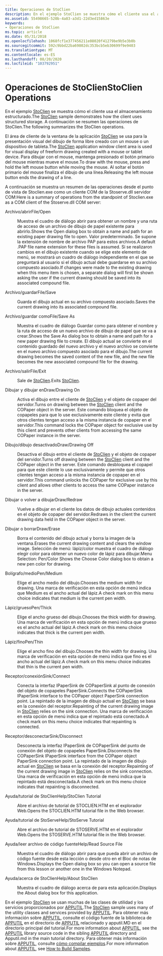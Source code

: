 ```yaml
---
title: Operaciones de StoClien
description: En el ejemplo StoClien se muestra cómo el cliente usa el almacenamiento estructurado. A continuación se resumen las operaciones de StoClien.
ms.assetid: 55498665-520b-4a83-a3d1-22d3ed15863e
keywords:
- Operaciones de StoClien
ms.topic: article
ms.date: 05/31/2018
ms.openlocfilehash: 1068fcf1e377456211e08020f41279be9b5e3b0b
ms.sourcegitcommit: 592c9bbd22ba69802dc353bcb5eb30699f9e9403
ms.translationtype: MT
ms.contentlocale: es-ES
ms.lasthandoff: 08/20/2020
ms.locfileid: "103792951"
---
```

# <a name="stoclien-operations"></a><span data-ttu-id="1540c-105">Operaciones de StoClien</span><span class="sxs-lookup"><span data-stu-id="1540c-105">StoClien Operations</span></span>

<span data-ttu-id="1540c-106">En el ejemplo [StoClien](structured-storage-client-sample--stoclien-.md) se muestra cómo el cliente usa el almacenamiento estructurado.</span><span class="sxs-lookup"><span data-stu-id="1540c-106">The [StoClien](structured-storage-client-sample--stoclien-.md) sample demonstrates how the client uses structured storage.</span></span> <span data-ttu-id="1540c-107">A continuación se resumen las operaciones de StoClien.</span><span class="sxs-lookup"><span data-stu-id="1540c-107">The following summarizes the StoClien operations.</span></span>

<span data-ttu-id="1540c-108">El área de cliente de la ventana de la aplicación [StoClien](structured-storage-client-sample--stoclien-.md) se usa para la presentación visual del dibujo de forma libre creado con un mouse o un dispositivo de tableta.</span><span class="sxs-lookup"><span data-stu-id="1540c-108">The [StoClien](structured-storage-client-sample--stoclien-.md) application window client area is used for visual display of freeform drawing created with a mouse or tablet device.</span></span> <span data-ttu-id="1540c-109">Para dibujar con el mouse, mantenga presionado el botón primario del mouse mientras mueve el mouse.</span><span class="sxs-lookup"><span data-stu-id="1540c-109">To draw with the mouse, press and hold the left mouse button while moving the mouse.</span></span> <span data-ttu-id="1540c-110">Al soltar el botón primario del mouse finaliza el dibujo de una línea.</span><span class="sxs-lookup"><span data-stu-id="1540c-110">Releasing the left mouse button ends the drawing of a line.</span></span>

<span data-ttu-id="1540c-111">A continuación se muestra un resumen de las operaciones desde el punto de vista de Stoclien.exe como un cliente COM de la Stoserve.dll servidor COM:</span><span class="sxs-lookup"><span data-stu-id="1540c-111">Here is a summary of operations from the standpoint of Stoclien.exe as a COM client of the Stoserve.dll COM server:</span></span>

<dl> <dt>

<span data-ttu-id="1540c-112"><span id="File_Open"></span><span id="file_open"></span><span id="FILE_OPEN"></span>Archivo/abrir</span><span class="sxs-lookup"><span data-stu-id="1540c-112"><span id="File_Open"></span><span id="file_open"></span><span id="FILE_OPEN"></span>File/Open</span></span>
</dt> <dd>

<span data-ttu-id="1540c-113">Muestra el cuadro de diálogo abrir para obtener un nombre y una ruta de acceso de un archivo de dibujo de papel existente para abrirlo.</span><span class="sxs-lookup"><span data-stu-id="1540c-113">Shows the Open dialog box to obtain a name and path for an existing paper drawing file to open.</span></span> <span data-ttu-id="1540c-114">Valor predeterminado. Se supone la extensión de nombre de archivo PAP para estos archivos.</span><span class="sxs-lookup"><span data-stu-id="1540c-114">A default .PAP file name extension for these files is assumed.</span></span> <span data-ttu-id="1540c-115">Si se realizaron cambios en el dibujo existente cuando se elige este elemento de menú, se mostrará un cuadro de diálogo independiente en el que se preguntará al usuario si el dibujo actual debe guardarse en su archivo compuesto asociado.</span><span class="sxs-lookup"><span data-stu-id="1540c-115">If changes were made to the existing drawing when this menu item is chosen, a separate dialog will first be shown asking the user if the current drawing should be saved into its associated compound file.</span></span>

</dd> <dt>

<span data-ttu-id="1540c-116"><span id="File_Save"></span><span id="file_save"></span><span id="FILE_SAVE"></span>Archivo/guardar</span><span class="sxs-lookup"><span data-stu-id="1540c-116"><span id="File_Save"></span><span id="file_save"></span><span id="FILE_SAVE"></span>File/Save</span></span>
</dt> <dd>

<span data-ttu-id="1540c-117">Guarda el dibujo actual en su archivo compuesto asociado.</span><span class="sxs-lookup"><span data-stu-id="1540c-117">Saves the current drawing into its associated compound file.</span></span>

</dd> <dt>

<span data-ttu-id="1540c-118"><span id="File_Save_As"></span><span id="file_save_as"></span><span id="FILE_SAVE_AS"></span>Archivo/guardar como</span><span class="sxs-lookup"><span data-stu-id="1540c-118"><span id="File_Save_As"></span><span id="file_save_as"></span><span id="FILE_SAVE_AS"></span>File/Save As</span></span>
</dt> <dd>

<span data-ttu-id="1540c-119">Muestra el cuadro de diálogo Guardar como para obtener el nombre y la ruta de acceso de un nuevo archivo de dibujo de papel que se va a crear.</span><span class="sxs-lookup"><span data-stu-id="1540c-119">Shows the Save As dialog box to obtain a name and path for a new paper drawing file to create.</span></span> <span data-ttu-id="1540c-120">El dibujo actual se convierte en el contenido guardado del nuevo archivo y el nuevo archivo se convierte en el nuevo archivo compuesto asociado para el dibujo.</span><span class="sxs-lookup"><span data-stu-id="1540c-120">The current drawing becomes the saved content of the new file, and the new file becomes the new associated compound file for the drawing.</span></span>

</dd> <dt>

<span data-ttu-id="1540c-121"><span id="File_Exit"></span><span id="file_exit"></span><span id="FILE_EXIT"></span>Archivo/salir</span><span class="sxs-lookup"><span data-stu-id="1540c-121"><span id="File_Exit"></span><span id="file_exit"></span><span id="FILE_EXIT"></span>File/Exit</span></span>
</dt> <dd>

<span data-ttu-id="1540c-122">Sale de [StoClien](structured-storage-client-sample--stoclien-.md).</span><span class="sxs-lookup"><span data-stu-id="1540c-122">Exits [StoClien](structured-storage-client-sample--stoclien-.md).</span></span>

</dd> <dt>

<span data-ttu-id="1540c-123"><span id="Draw_Drawing_On"></span><span id="draw_drawing_on"></span><span id="DRAW_DRAWING_ON"></span>Dibujar y dibujar en</span><span class="sxs-lookup"><span data-stu-id="1540c-123"><span id="Draw_Drawing_On"></span><span id="draw_drawing_on"></span><span id="DRAW_DRAWING_ON"></span>Draw/Drawing On</span></span>
</dt> <dd>

<span data-ttu-id="1540c-124">Activa el dibujo entre el cliente de [StoClien](structured-storage-client-sample--stoclien-.md) y el objeto de copaper del servidor.</span><span class="sxs-lookup"><span data-stu-id="1540c-124">Turns on drawing between the [StoClien](structured-storage-client-sample--stoclien-.md) client and the COPaper object in the server.</span></span> <span data-ttu-id="1540c-125">Este comando bloquea el objeto de copapeles para que lo use exclusivamente este cliente y evita que otros clientes tengan acceso a la misma instancia de copaper en el servidor.</span><span class="sxs-lookup"><span data-stu-id="1540c-125">This command locks the COPaper object for exclusive use by this client and prevents other clients from accessing the same COPaper instance in the server.</span></span>

</dd> <dt>

<span data-ttu-id="1540c-126"><span id="Draw_Drawing_Off"></span><span id="draw_drawing_off"></span><span id="DRAW_DRAWING_OFF"></span>Dibujo/dibujo desactivado</span><span class="sxs-lookup"><span data-stu-id="1540c-126"><span id="Draw_Drawing_Off"></span><span id="draw_drawing_off"></span><span id="DRAW_DRAWING_OFF"></span>Draw/Drawing Off</span></span>
</dt> <dd>

<span data-ttu-id="1540c-127">Desactiva el dibujo entre el cliente de [StoClien](structured-storage-client-sample--stoclien-.md) y el objeto de copaper del servidor.</span><span class="sxs-lookup"><span data-stu-id="1540c-127">Turns off drawing between the [StoClien](structured-storage-client-sample--stoclien-.md) client and the COPaper object in the server.</span></span> <span data-ttu-id="1540c-128">Este comando desbloquea el copapel para que este cliente lo use exclusivamente y permite que otros clientes tengan acceso a la misma instancia de copaper en el servidor.</span><span class="sxs-lookup"><span data-stu-id="1540c-128">This command unlocks the COPaper for exclusive use by this client and allows other clients to access the same COPaper instance in the server.</span></span>

</dd> <dt>

<span data-ttu-id="1540c-129"><span id="Draw_Redraw"></span><span id="draw_redraw"></span><span id="DRAW_REDRAW"></span>Dibujar o volver a dibujar</span><span class="sxs-lookup"><span data-stu-id="1540c-129"><span id="Draw_Redraw"></span><span id="draw_redraw"></span><span id="DRAW_REDRAW"></span>Draw/Redraw</span></span>
</dt> <dd>

<span data-ttu-id="1540c-130">Vuelve a dibujar en el cliente los datos de dibujo actuales contenidos en el objeto de copaper del servidor.</span><span class="sxs-lookup"><span data-stu-id="1540c-130">Redraws in the client the current drawing data held in the COPaper object in the server.</span></span>

</dd> <dt>

<span data-ttu-id="1540c-131"><span id="Draw_Erase"></span><span id="draw_erase"></span><span id="DRAW_ERASE"></span>Dibujar o borrar</span><span class="sxs-lookup"><span data-stu-id="1540c-131"><span id="Draw_Erase"></span><span id="draw_erase"></span><span id="DRAW_ERASE"></span>Draw/Erase</span></span>
</dt> <dd>

<span data-ttu-id="1540c-132">Borra el contenido del dibujo actual y borra la imagen de la ventana.</span><span class="sxs-lookup"><span data-stu-id="1540c-132">Erases the current drawing content and clears the window image.</span></span> <span data-ttu-id="1540c-133">Selección de menú: lápiz/color muestra el cuadro de diálogo elegir color para obtener un nuevo color de lápiz para dibujar.</span><span class="sxs-lookup"><span data-stu-id="1540c-133">Menu Selection: Pen/Color Shows the Choose Color dialog box to obtain a new pen color for drawing.</span></span>

</dd> <dt>

<span data-ttu-id="1540c-134"><span id="Pen_Medium"></span><span id="pen_medium"></span><span id="PEN_MEDIUM"></span>Bolígrafo/medio</span><span class="sxs-lookup"><span data-stu-id="1540c-134"><span id="Pen_Medium"></span><span id="pen_medium"></span><span id="PEN_MEDIUM"></span>Pen/Medium</span></span>
</dt> <dd>

<span data-ttu-id="1540c-135">Elige el ancho medio del dibujo.</span><span class="sxs-lookup"><span data-stu-id="1540c-135">Chooses the medium width for drawing.</span></span> <span data-ttu-id="1540c-136">Una marca de verificación en esta opción de menú indica que Medium es el ancho actual del lápiz.</span><span class="sxs-lookup"><span data-stu-id="1540c-136">A check mark on this menu choice indicates that medium is the current pen width.</span></span>

</dd> <dt>

<span data-ttu-id="1540c-137"><span id="Pen_Thick"></span><span id="pen_thick"></span><span id="PEN_THICK"></span>Lápiz/grueso</span><span class="sxs-lookup"><span data-stu-id="1540c-137"><span id="Pen_Thick"></span><span id="pen_thick"></span><span id="PEN_THICK"></span>Pen/Thick</span></span>
</dt> <dd>

<span data-ttu-id="1540c-138">Elige el ancho grueso del dibujo.</span><span class="sxs-lookup"><span data-stu-id="1540c-138">Chooses the thick width for drawing.</span></span> <span data-ttu-id="1540c-139">Una marca de verificación en esta opción de menú indica que grueso es el ancho actual del lápiz.</span><span class="sxs-lookup"><span data-stu-id="1540c-139">A check mark on this menu choice indicates that thick is the current pen width.</span></span>

</dd> <dt>

<span data-ttu-id="1540c-140"><span id="Pen_Thin"></span><span id="pen_thin"></span><span id="PEN_THIN"></span>Lápiz/fino</span><span class="sxs-lookup"><span data-stu-id="1540c-140"><span id="Pen_Thin"></span><span id="pen_thin"></span><span id="PEN_THIN"></span>Pen/Thin</span></span>
</dt> <dd>

<span data-ttu-id="1540c-141">Elige el ancho fino del dibujo.</span><span class="sxs-lookup"><span data-stu-id="1540c-141">Chooses the thin width for drawing.</span></span> <span data-ttu-id="1540c-142">Una marca de verificación en esta opción de menú indica que fino es el ancho actual del lápiz.</span><span class="sxs-lookup"><span data-stu-id="1540c-142">A check mark on this menu choice indicates that thin is the current pen width.</span></span>

</dd> <dt>

<span data-ttu-id="1540c-143"><span id="Sink_Connect"></span><span id="sink_connect"></span><span id="SINK_CONNECT"></span>Receptor/conexión</span><span class="sxs-lookup"><span data-stu-id="1540c-143"><span id="Sink_Connect"></span><span id="sink_connect"></span><span id="SINK_CONNECT"></span>Sink/Connect</span></span>
</dt> <dd>

<span data-ttu-id="1540c-144">Conecta la interfaz IPaperSink de COPaperSink al punto de conexión del objeto de copapeles PaperSink.</span><span class="sxs-lookup"><span data-stu-id="1540c-144">Connects the COPaperSink IPaperSink interface to the COPaper object PaperSink connection point.</span></span> <span data-ttu-id="1540c-145">La repintado de la imagen de dibujo actual en [StoClien](structured-storage-client-sample--stoclien-.md) se basa en la conexión del receptor.</span><span class="sxs-lookup"><span data-stu-id="1540c-145">Repainting of the current drawing image in [StoClien](structured-storage-client-sample--stoclien-.md) relies on the sink connection.</span></span> <span data-ttu-id="1540c-146">Una marca de verificación en esta opción de menú indica que el repintado está conectado.</span><span class="sxs-lookup"><span data-stu-id="1540c-146">A check mark on this menu choice indicates that repainting is connected.</span></span>

</dd> <dt>

<span data-ttu-id="1540c-147"><span id="Sink_Disconnect"></span><span id="sink_disconnect"></span><span id="SINK_DISCONNECT"></span>Receptor/desconectar</span><span class="sxs-lookup"><span data-stu-id="1540c-147"><span id="Sink_Disconnect"></span><span id="sink_disconnect"></span><span id="SINK_DISCONNECT"></span>Sink/Disconnect</span></span>
</dt> <dd>

<span data-ttu-id="1540c-148">Desconecta la interfaz IPaperSink de COPaperSink del punto de conexión del objeto de copapeles PaperSink.</span><span class="sxs-lookup"><span data-stu-id="1540c-148">Disconnects the COPaperSink IPaperSink interface from the COPaper object PaperSink connection point.</span></span> <span data-ttu-id="1540c-149">La repintado de la imagen de dibujo actual en [StoClien](structured-storage-client-sample--stoclien-.md) se basa en la conexión del receptor.</span><span class="sxs-lookup"><span data-stu-id="1540c-149">Repainting of the current drawing image in [StoClien](structured-storage-client-sample--stoclien-.md) relies on the sink connection.</span></span> <span data-ttu-id="1540c-150">Una marca de verificación en esta opción de menú indica que la repintado está desconectada.</span><span class="sxs-lookup"><span data-stu-id="1540c-150">A check mark on this menu choice indicates that repainting is disconnected.</span></span>

</dd> <dt>

<span data-ttu-id="1540c-151"><span id="Help_StoClien_Tutorial"></span><span id="help_stoclien_tutorial"></span><span id="HELP_STOCLIEN_TUTORIAL"></span>Ayuda/tutorial de StoClien</span><span class="sxs-lookup"><span data-stu-id="1540c-151"><span id="Help_StoClien_Tutorial"></span><span id="help_stoclien_tutorial"></span><span id="HELP_STOCLIEN_TUTORIAL"></span>Help/StoClien Tutorial</span></span>
</dt> <dd>

<span data-ttu-id="1540c-152">Abre el archivo de tutorial de STOCLIEN.HTM en el explorador Web.</span><span class="sxs-lookup"><span data-stu-id="1540c-152">Opens the STOCLIEN.HTM tutorial file in the Web browser.</span></span>

</dd> <dt>

<span data-ttu-id="1540c-153"><span id="Help_StoServe_Tutorial"></span><span id="help_stoserve_tutorial"></span><span id="HELP_STOSERVE_TUTORIAL"></span>Ayuda/tutorial de StoServe</span><span class="sxs-lookup"><span data-stu-id="1540c-153"><span id="Help_StoServe_Tutorial"></span><span id="help_stoserve_tutorial"></span><span id="HELP_STOSERVE_TUTORIAL"></span>Help/StoServe Tutorial</span></span>
</dt> <dd>

<span data-ttu-id="1540c-154">Abre el archivo de tutorial de STOSERVE.HTM en el explorador Web.</span><span class="sxs-lookup"><span data-stu-id="1540c-154">Opens the STOSERVE.HTM tutorial file in the Web browser.</span></span>

</dd> <dt>

<span data-ttu-id="1540c-155"><span id="Help_Read_Source_File"></span><span id="help_read_source_file"></span><span id="HELP_READ_SOURCE_FILE"></span>Ayuda/leer archivo de código fuente</span><span class="sxs-lookup"><span data-stu-id="1540c-155"><span id="Help_Read_Source_File"></span><span id="help_read_source_file"></span><span id="HELP_READ_SOURCE_FILE"></span>Help/Read Source File</span></span>
</dt> <dd>

<span data-ttu-id="1540c-156">Muestra el cuadro de diálogo abrir para que pueda abrir un archivo de código fuente desde esta lección o desde otro en el Bloc de notas de Windows.</span><span class="sxs-lookup"><span data-stu-id="1540c-156">Displays the Open dialog box so you can open a source file from this lesson or another one in the Windows Notepad.</span></span>

</dd> <dt>

<span data-ttu-id="1540c-157"><span id="Help_About_StoClien"></span><span id="help_about_stoclien"></span><span id="HELP_ABOUT_STOCLIEN"></span>Ayuda/acerca de StoClien</span><span class="sxs-lookup"><span data-stu-id="1540c-157"><span id="Help_About_StoClien"></span><span id="help_about_stoclien"></span><span id="HELP_ABOUT_STOCLIEN"></span>Help/About StoClien</span></span>
</dt> <dd>

<span data-ttu-id="1540c-158">Muestra el cuadro de diálogo acerca de para esta aplicación.</span><span class="sxs-lookup"><span data-stu-id="1540c-158">Displays the About dialog box for this application.</span></span>

</dd> </dl>

<span data-ttu-id="1540c-159">En el ejemplo [StoClien](structured-storage-client-sample--stoclien-.md) se usan muchas de las clases de utilidad y los servicios proporcionados por [APPUTIL](./using-visual-studio.md).</span><span class="sxs-lookup"><span data-stu-id="1540c-159">The [StoClien](structured-storage-client-sample--stoclien-.md) sample uses many of the utility classes and services provided by [APPUTIL](./using-visual-studio.md).</span></span> <span data-ttu-id="1540c-160">Para obtener más información sobre [APPUTIL](./using-visual-studio.md), consulte el código fuente de la biblioteca de [APPUTIL](./using-visual-studio.md) en el directorio de [APPUTIL](./using-visual-studio.md) relacionado y apputil.MD en el directorio principal del tutorial.</span><span class="sxs-lookup"><span data-stu-id="1540c-160">For more information about [APPUTIL](./using-visual-studio.md), see the [APPUTIL](./using-visual-studio.md) library source code in the sibling [APPUTIL](./using-visual-studio.md) directory and Apputil.md in the main tutorial directory.</span></span> <span data-ttu-id="1540c-161">Para obtener más información sobre [APPUTIL](./using-visual-studio.md), consulte [cómo compilar ejemplos](how-to-build-samples.md).</span><span class="sxs-lookup"><span data-stu-id="1540c-161">For more information about [APPUTIL](./using-visual-studio.md), see [How to Build Samples](how-to-build-samples.md).</span></span>

 

 